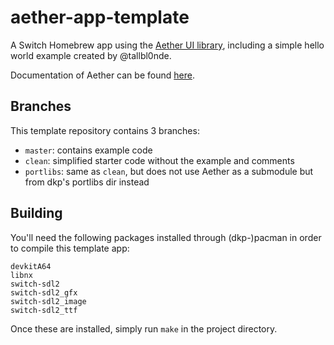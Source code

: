# aether-app-template
A Switch Homebrew app using the [Aether UI library](https://github.com/tallbl0nde/Aether), including a simple hello world example created by @tallbl0nde.

Documentation of Aether can be found [here](https://tallbl0nde.github.io/Aether/).

## Branches
This template repository contains 3 branches:
- `master`: contains example code
- `clean`: simplified starter code without the example and comments
- `portlibs`: same as `clean`, but does not use Aether as a submodule but from dkp's portlibs dir instead

## Building
You'll need the following packages installed through (dkp-)pacman in order to compile this template app:
```
devkitA64
libnx
switch-sdl2
switch-sdl2_gfx
switch-sdl2_image
switch-sdl2_ttf
```
Once these are installed, simply run `make` in the project directory.
